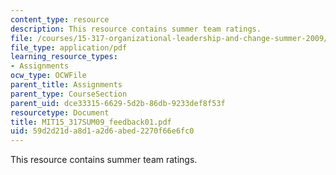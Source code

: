 ```yaml
---
content_type: resource
description: This resource contains summer team ratings.
file: /courses/15-317-organizational-leadership-and-change-summer-2009/59d2d21da8d1a2d6abed2270f66e6fc0_MIT15_317SUM09_feedback01.pdf
file_type: application/pdf
learning_resource_types:
- Assignments
ocw_type: OCWFile
parent_title: Assignments
parent_type: CourseSection
parent_uid: dce33315-6629-5d2b-86db-9233def8f53f
resourcetype: Document
title: MIT15_317SUM09_feedback01.pdf
uid: 59d2d21d-a8d1-a2d6-abed-2270f66e6fc0
---
```

This resource contains summer team ratings.

